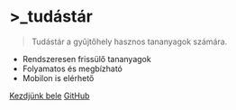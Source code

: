 # >\_tudástár

> Tudástár a gyűjtőhely hasznos tananyagok számára.

- Rendszeresen frissülő tananyagok
- Folyamatos és megbízható
- Mobilon is elérhető

[Kezdjünk bele](introduction)
[GitHub](https://github.com/LAIDBACK-PRODUCTIONS/tudastar)
